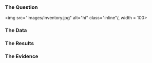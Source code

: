 ### The Question
<img src="images/inventory.jpg" alt="hi" class="inline"/, width = 100>
### The Data

### The Results

### The Evidence
